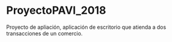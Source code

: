 # ProyectoPAVI_2018
Proyecto de apliación, aplicación de escritorio que atienda a dos transacciones de un comercio.
